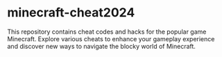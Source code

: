 # minecraft-cheat2024
This repository contains cheat codes and hacks for the popular game Minecraft. Explore various cheats to enhance your gameplay experience and discover new ways to navigate the blocky world of Minecraft.
